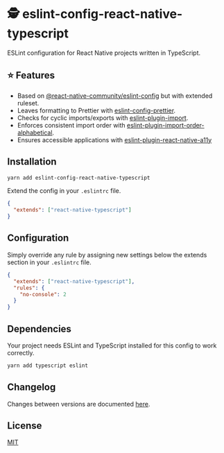 # 🕵️ eslint-config-react-native-typescript

ESLint configuration for React Native projects written in TypeScript.

## ⭐ Features

- Based on [@react-native-community/eslint-config](https://github.com/facebook/react-native/tree/master/packages/eslint-config-react-native-community) but with extended ruleset.
- Leaves formatting to Prettier with [eslint-config-prettier](https://github.com/prettier/eslint-config-prettier).
- Checks for cyclic imports/exports with [eslint-plugin-import](https://github.com/benmosher/eslint-plugin-import).
- Enforces consistent import order with [eslint-plugin-import-order-alphabetical](https://github.com/janpaul123/eslint-plugin-import-order-alphabetical).
- Ensures accessible applications with [eslint-plugin-react-native-a11y](https://github.com/FormidableLabs/eslint-plugin-react-native-a11y)

## Installation

```sh
yarn add eslint-config-react-native-typescript
```

Extend the config in your `.eslintrc` file.

```json
{
  "extends": ["react-native-typescript"]
}
```

## Configuration

Simply override any rule by assigning new settings below the extends section in your `.eslintrc` file.

```json
{
  "extends": ["react-native-typescript"],
  "rules": {
    "no-console": 2
  }
}
```

## Dependencies

Your project needs ESLint and TypeScript installed for this config to work correctly.

```sh
yarn add typescript eslint
```

## Changelog

Changes between versions are documented [here](./CHANGELOG.md).

## License

[MIT](./LICENSE)
